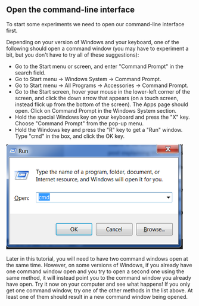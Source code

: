 ## Open the command-line interface

To start some experiments we need to open our command-line interface first.

Depending on your version of Windows and your keyboard, one of the following should open a command window (you may have to experiment a bit, but you don't have to try all of these suggestions):

- Go to the Start menu or screen, and enter "Command Prompt" in the search field.
- Go to Start menu → Windows System → Command Prompt.
- Go to Start menu → All Programs → Accessories → Command Prompt.
- Go to the Start screen, hover your mouse in the lower-left corner of the 
  screen, and click the down arrow that appears (on a touch screen, instead flick 
  up from the bottom of the screen). 
  The Apps page should open. 
  Click on Command Prompt in the Windows System section.
- Hold the special Windows key on your keyboard and press the "X" key. 
  Choose "Command Prompt" from the pop-up menu.
- Hold the Windows key and press the "R" key to get a "Run" window. 
  Type "cmd" in the box, and click the OK key.

![Type "cmd" in the "Run" window](../python_installation/images/windows-plus-r.png)

Later in this tutorial, you will need to have two command windows open at the same time. However, on some versions of Windows, if you already have one command window open and you try to open a second one using the same method, it will instead point you to the command window you already have open. Try it now on your computer and see what happens! If you only get one command window, try one of the other methods in the list above. At least one of them should result in a new command window being opened.
